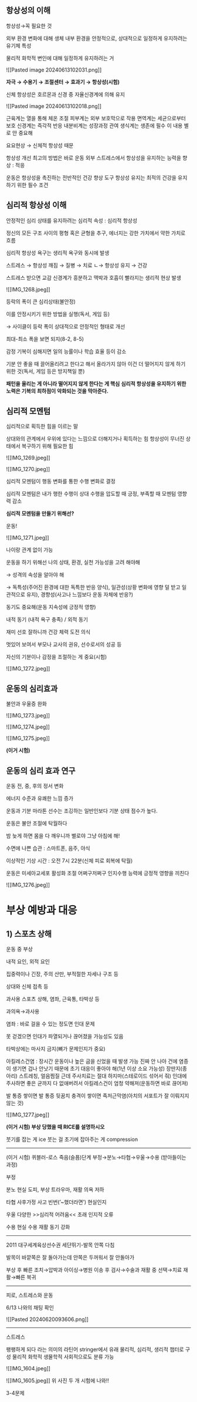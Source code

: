 ## 항상성의 이해

항상성→꼭 필요한 것

외부 환경 변화에 대해 생체 내부 환경을 안정적으로, 상대적으로 일정하게 유지하려는 유기체 특성

물리적 화학적 변인에 대해 일정하게 유지하려는 거

![[Pasted image 20240613102031.png]]

**자극 → 수용기 → 조절센터 → 효과기 → 항상성(시험)**

신체 항상성은 호르몬과 신경 중 자율신경계에 의해 유지

![[Pasted image 20240613102018.png]]

근육계는 열을 통해 체온 조절 피부계는 외부 보호막으로 작용 면역계는 세균으로부터 보호 신경계는 즉각적 반응 내분비계는 성장과정 관여 생식계는 생존에 필수 이 내용 별로 안 중요해

요요현상 → 신체적 항상성 때문

항상성 개선 최고의 방법은 바로 운동 외부 스트레스에서 항상성을 유지하는 능력을 향상 : 적응

운동은 항상성을 촉진하는 전반적인 건강 향상 도구 항상성 유지는 최적의 건강을 유지하기 위한 필수 조건

## 심리적 항상성 이해

안정적인 심리 상태를 유지하려는 심리적 속성 : 심리적 항상성

정신의 모든 구조 사이의 평형 혹은 균형을 추구, 에너지는 강한 가치에서 약한 가치로 흐름

심리적 항상성 욕구는 생리적 욕구와 동시에 발생

스트레스 → 항상성 깨짐 → 질병 → 치료 ㄴ→ 항상성 유지 → 건강

스트레스 받으면 교감 신경계가 흥분하고 맥박과 호흡이 빨라지는 생리적 현상 발생

![[IMG_1268.jpeg]]

등락의 폭이 큰 심리상태(불안정)

이를 안정시키기 위한 방법을 실행(독서, 게임 등)

→ 사이클이 등락 폭이 상대적으로 안정적인 형태로 개선

최대-최소 폭을 보면 되지(8-2, 8-5)

감정 기복이 심해지면 일의 능률이나 학습 효율 등이 감소

기분 안 좋을 때 끌어올리려고 한다고 해서 올라가지 않아 이건 더 떨어지지 않게 하기 위한 것(독서, 게임 등은 방지책일 뿐)

**패턴을 올리는 게 아니라 떨어지지 않게 한다는 게 핵심** **심리적 항상성을 유지하기 위한 노력은 기복의 최하점이 악화되는 것을 막아준다.**

## 심리적 모멘텀

심리적으로 획득한 힘을 이르는 말

상대와의 관계에서 우위에 있다는 느낌으로 더해지거나 획득하는 힘 항상성이 무너진 상태에서 복구하기 위해 필요한 힘

![[IMG_1269.jpeg]]

![[IMG_1270.jpeg]]

심리적 모멘텀이 행동 변화를 통한 수행 변화로 결정

심리적 모멘텀은 내가 행한 수행이 상대 수행을 압도할 때 긍정, 부족할 때 모멘텀 영향력 감소

**심리적 모멘텀을 만들기 위해선?**

운동!

![[IMG_1271.jpeg]]

나이랑 관계 없이 가능

운동을 하기 위해선 나의 상태, 환경, 실천 가능성을 고려 해야해

→ 성격의 속성을 알아야 해

→ 독특성(주어진 환경에 대한 독특한 반응 양식), 일관성(상황 변화에 영향 덜 받고 일관적으로 유지), 경향성(사고나 느낌보다 운동 자체에 반응?)

동기도 중요해(운동 지속성에 긍정적 영향)

내적 동기 (내적 욕구 충족) / 외적 동기

재미 선호 잘하니까 건강 체력 도전 의식

멋있어 보여서 부모나 교사의 권유, 선수로서의 성공 등

자신의 기분이나 감정을 조절하는 게 중요(시험)

![[IMG_1272.jpeg]]

## 운동의 심리효과

불안과 우울증 완화

![[IMG_1273.jpeg]]

![[IMG_1274.jpeg]]

![[IMG_1275.jpeg]]

**(이거 시험)**

## 운동의 심리 효과 연구

운동 전, 중, 후의 정서 변화

에너지 수준과 유쾌한 느낌 증가

운동과 기분 마라톤 선수는 조깅하는 일반인보다 기분 상태 점수가 높다.

운동은 불안 조절에 탁월하다

밤 늦게 하면 몸을 다 깨우니까 별로야 그냥 아침에 해!

수면에 나쁜 습관 : 스마트폰, 음주, 야식

이상적인 기상 시간 : 오전 7시 22분(신체 피로 회복에 탁월)

운동은 미세아교세포 활성화 조절 어쩌구저쩌구 인지수행 능력에 긍정적 영향을 끼친다

![[IMG_1276.jpeg]]

# 부상 예방과 대응

## 1) 스포츠 상해

운동 중 부상

내적 요인, 외적 요인

집중력이나 긴장, 주의 산만, 부적절한 자세나 구조 등

상대와 신체 접촉 등

과사용 스포츠 상해, 염좌, 근육통, 타박상 등

과의욕→과사용

염좌 : 바로 걸을 수 있는 정도면 인대 문제

못 걷겠으면 인대가 파열되거나 끊어졌을 가능성도 있음

타박상에는 마사지 금지(뼈가 문제인지가 중요)

아킬레스건염 : 장시간 운동이나 높은 굽을 신었을 때 발생 가능 진짜 안 나아 건에 염증이 생기면 겁나 안낫기 때문에 초기 대응이 좋아야 해(1년 이상 소요 가능성) 장딴지(종아리) 스트레칭, 얼음찜질 근데 주사치료는 절대 하지마(스테로이드 섞어서 줘) 인대에 주사하면 좋은 균까지 다 없애버려서 아킬레스건이 엄청 약해져(운동하면 바로 끊어져)

발 통증 쌓이면 발 통증 뒷꿈치 충격이 쌓이면 족저근막염(아치의 서포트가 잘 이뤄지지 않는 것)

![[IMG_1277.jpeg]]

**(이거 시험) 부상 당했을 때 RICE를 설명하시오**

붓기를 잡는 게 ice 붓는 걸 초기에 잡아주는 게 compression

---

(이거 시험) 퀴블러-로스 죽음(슬픔)단계 부정→분노→타협→우울→수용 (받아들이는 과정)

부정

분노 현실 도피, 부상 트라우마, 재활 의욕 저하

타협 사후가정 사고 빈번(’~했더라면’) 현실인지

우울 다양한 >>심리적 어려움<< 초래 인지적 오류

수용 현실 수용 재활 동기 강화

---

2011 대구세계육상선수권 세단뛰기-발목 안쪽 다침

발목이 바깥쪽은 잘 돌아가는데 안쪽은 두꺼워서 잘 안돌아가

부상 후 빠른 조치→압박과 아이싱→병원 이송 후 검사→수술과 재활 중 선택→치료 재활→빠른 복귀

---

피로, 스트레스와 운동

6/13 나와의 채팅 확인

![[Pasted 20240620093606.png]]

---
스트레스

팽팽하게 되다 라는 의미의 라틴어 stringer에서 유래
물리적, 심리적, 생리적 챕터로 구성
물리적 화학적 생물학적 사회적으로도 분류 가능

![[IMG_1604.jpeg]]

![[IMG_1605.jpeg]]
위 사진 두 개 시험에 나와!!

3-4문제